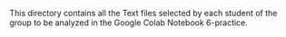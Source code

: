 This directory contains all the Text files selected by each student of the group to be analyzed in the Google Colab Notebook 6-practice.
